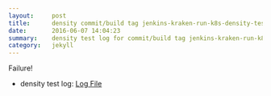 ```yaml
---
layout:     post
title:      density commit/build tag jenkins-kraken-run-k8s-density-tests-101-30
date:       2016-06-07 14:04:23
summary:    density test log for commit/build tag jenkins-kraken-run-k8s-density-tests-101-30.
category:   jekyll
---
```


Failure!

- density test log: [Log File](http://s3-us-west-2.amazonaws.com/kraken-e2e-logs/density/jenkins-kraken-run-k8s-density-tests-101-30/build-log.txt)
